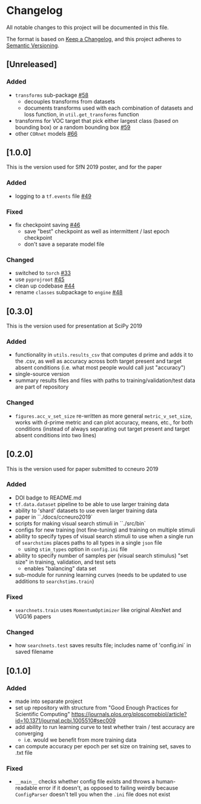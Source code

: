 # Changelog
All notable changes to this project will be documented in this file.

The format is based on [Keep a Changelog](https://keepachangelog.com/en/1.0.0/),
and this project adheres to [Semantic Versioning](https://semver.org/spec/v2.0.0.html).

## [Unreleased]
### Added
- `transforms` sub-package [#58](https://github.com/NickleDave/visual-search-nets/pull/58)
  + decouples transforms from datasets
  + documents transforms used with each combination of datasets and loss function, in `util.get_transforms` function  
- transforms for VOC target that pick either largest class (based on bounding box)
  or a random bounding box [#59](https://github.com/NickleDave/visual-search-nets/pull/59)
- other `CORnet` models [#66](https://github.com/NickleDave/visual-search-nets/pull/66)

## [1.0.0]
This is the version used for SfN 2019 poster, and for the paper
### Added
- logging to a `tf.events` file [#49](https://github.com/NickleDave/visual-search-nets/pull/49)

### Fixed
- fix checkpoint saving [#46](https://github.com/NickleDave/visual-search-nets/pull/46)
  + save "best" checkpoint as well as intermittent / last epoch checkpoint
  + don't save a separate model file

### Changed
- switched to `torch` [#33](https://github.com/NickleDave/visual-search-nets/pull/33)
- use `pyprojroot` [#45](https://github.com/NickleDave/visual-search-nets/pull/33)
- clean up codebase [#44](https://github.com/NickleDave/visual-search-nets/pull/33)
- rename `classes` subpackage to `engine` [#48](https://github.com/NickleDave/visual-search-nets/pull/48)

## [0.3.0]
This is the version used for presentation at SciPy 2019
### Added
- functionality in `utils.results_csv` that computes d prime and adds it
  to the .csv, as well as accuracy across both target present and target
  absent conditions (i.e. what most people would call just "accuracy")
- single-source version
- summary results files and files with paths to training/validation/test
  data are part of repository

### Changed
- `figures.acc_v_set_size` re-written as more general `metric_v_set_size`,
  works with d-prime metric and can plot accuracy, means, etc., for both
  conditions (instead of always separating out target present and target
  absent conditions into two lines)

## [0.2.0]
This is the version used for paper submitted to ccneuro 2019
### Added
- DOI badge to README.md
- `tf.data.dataset` pipeline to be able to use larger training data
- ability to 'shard' datasets to use even larger training data
- paper in ``./docs/ccneuro2019`
- scripts for making visual search stimuli in ``./src/bin`
- configs for new training (not fine-tuning) and training on multiple
  stimuli
- ability to specify types of visual search stimuli to use when a single
  run of `searchstims` places paths to all types in a single `json` file
  + using `stim_types` option in `config.ini` file
- ability to specify number of samples per (visual search stimulus)
  "set size" in training, validation, and test sets
  + enables "balancing" data set
- sub-module for running learning curves (needs to be updated to use
  additions to `searchstims.train`)

### Fixed
- `searchnets.train` uses `MomentumOptimizer` like original AlexNet and
  VGG16 papers

### Changed
- how `searchnets.test` saves results file; includes name of 'config.ini`
in saved filename

## [0.1.0]
### Added
- made into separate project
- set up repository with structure from "Good Enough Practices for Scientific Computing"
<https://journals.plos.org/ploscompbiol/article?id=10.1371/journal.pcbi.1005510#sec009>
- add ability to run learning curve to test whether train / test accuracy are converging
  + i.e. would we benefit from more training data
- can compute accuracy per epoch per set size on training set, saves to .txt file

### Fixed
- `__main__` checks whether config file exists and throws a human-readable error if it doesn't,
as opposed to failing weirdly because `ConfigParser` doesn't tell you when the `.ini` file does not exist
